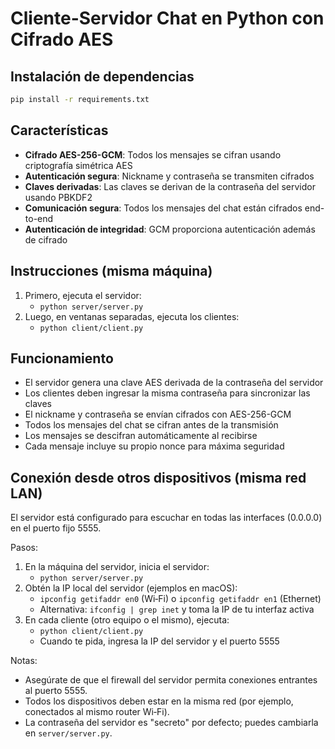 # Cliente-Servidor Chat en Python con Cifrado AES

## Instalación de dependencias
```bash
pip install -r requirements.txt
```

## Características
- **Cifrado AES-256-GCM**: Todos los mensajes se cifran usando criptografía simétrica AES
- **Autenticación segura**: Nickname y contraseña se transmiten cifrados
- **Claves derivadas**: Las claves se derivan de la contraseña del servidor usando PBKDF2
- **Comunicación segura**: Todos los mensajes del chat están cifrados end-to-end
- **Autenticación de integridad**: GCM proporciona autenticación además de cifrado

## Instrucciones (misma máquina)
1. Primero, ejecuta el servidor:
	- `python server/server.py`
2. Luego, en ventanas separadas, ejecuta los clientes:
	- `python client/client.py`

## Funcionamiento
- El servidor genera una clave AES derivada de la contraseña del servidor
- Los clientes deben ingresar la misma contraseña para sincronizar las claves
- El nickname y contraseña se envían cifrados con AES-256-GCM
- Todos los mensajes del chat se cifran antes de la transmisión
- Los mensajes se descifran automáticamente al recibirse
- Cada mensaje incluye su propio nonce para máxima seguridad

## Conexión desde otros dispositivos (misma red LAN)
El servidor está configurado para escuchar en todas las interfaces (0.0.0.0) en el puerto fijo 5555.

Pasos:
1. En la máquina del servidor, inicia el servidor:
	- `python server/server.py`
2. Obtén la IP local del servidor (ejemplos en macOS):
	- `ipconfig getifaddr en0` (Wi‑Fi) o `ipconfig getifaddr en1` (Ethernet)
	- Alternativa: `ifconfig | grep inet` y toma la IP de tu interfaz activa
3. En cada cliente (otro equipo o el mismo), ejecuta:
	- `python client/client.py`
	- Cuando te pida, ingresa la IP del servidor y el puerto 5555

Notas:
- Asegúrate de que el firewall del servidor permita conexiones entrantes al puerto 5555.
- Todos los dispositivos deben estar en la misma red (por ejemplo, conectados al mismo router Wi‑Fi).
- La contraseña del servidor es "secreto" por defecto; puedes cambiarla en `server/server.py`.